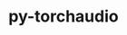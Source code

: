 ---
title: "py-torchaudio"
layout: cache
categories: [package, develop-2024-11-03]
meta: {"versions": ["2.5.1"], "compilers": ["apple-clang@=15.0.0", "gcc@=13.2.0"], "oss": ["ubuntu24.04", "ventura"], "platforms": ["darwin", "linux"], "targets": ["aarch64", "x86_64_v3"], "stacks": ["ml-darwin-aarch64-mps", "ml-linux-aarch64-cpu", "ml-linux-aarch64-cuda", "ml-linux-x86_64-cpu", "ml-linux-x86_64-cuda", "root"], "num_specs": 5, "num_specs_by_stack": {"ml-darwin-aarch64-mps": 1, "root": 5, "ml-linux-aarch64-cpu": 1, "ml-linux-aarch64-cuda": 1, "ml-linux-x86_64-cpu": 1, "ml-linux-x86_64-cuda": 1}}
spec_details: [{"hash": "4ohsk4lpcwecfiqynmfxrd2otiolomj7", "compiler": "apple-clang@=15.0.0", "versions": ["2.5.1"], "os": "ventura", "platform": "darwin", "target": "aarch64", "variants": ["build_system=python_pip", "patches=34dce34"], "stacks": ["ml-darwin-aarch64-mps", "root"], "size": "-", "tarball": "https://binaries.spack.io/develop-2024-11-03/build_cache/darwin-ventura-aarch64/apple-clang-15.0.0/py-torchaudio-2.5.1/darwin-ventura-aarch64-apple-clang-15.0.0-py-torchaudio-2.5.1-4ohsk4lpcwecfiqynmfxrd2otiolomj7.spack"}, {"hash": "iaajj7imlb36xn3qnlyl3ehedunpeocd", "compiler": "gcc@=13.2.0", "versions": ["2.5.1"], "os": "ubuntu24.04", "platform": "linux", "target": "aarch64", "variants": ["build_system=python_pip", "patches=34dce34"], "stacks": ["root", "ml-linux-aarch64-cpu"], "size": "-", "tarball": "https://binaries.spack.io/develop-2024-11-03/build_cache/linux-ubuntu24.04-aarch64/gcc-13.2.0/py-torchaudio-2.5.1/linux-ubuntu24.04-aarch64-gcc-13.2.0-py-torchaudio-2.5.1-iaajj7imlb36xn3qnlyl3ehedunpeocd.spack"}, {"hash": "gplmwy2jfsbkp7hzigwbjbubpzyxruco", "compiler": "gcc@=13.2.0", "versions": ["2.5.1"], "os": "ubuntu24.04", "platform": "linux", "target": "aarch64", "variants": ["build_system=python_pip", "patches=34dce34"], "stacks": ["root", "ml-linux-aarch64-cuda"], "size": "-", "tarball": "https://binaries.spack.io/develop-2024-11-03/build_cache/linux-ubuntu24.04-aarch64/gcc-13.2.0/py-torchaudio-2.5.1/linux-ubuntu24.04-aarch64-gcc-13.2.0-py-torchaudio-2.5.1-gplmwy2jfsbkp7hzigwbjbubpzyxruco.spack"}, {"hash": "zxuo4oszt6taqoirpxjkdqkilynkavjq", "compiler": "gcc@=13.2.0", "versions": ["2.5.1"], "os": "ubuntu24.04", "platform": "linux", "target": "x86_64_v3", "variants": ["build_system=python_pip", "patches=34dce34"], "stacks": ["ml-linux-x86_64-cpu", "root"], "size": "-", "tarball": "https://binaries.spack.io/develop-2024-11-03/build_cache/linux-ubuntu24.04-x86_64_v3/gcc-13.2.0/py-torchaudio-2.5.1/linux-ubuntu24.04-x86_64_v3-gcc-13.2.0-py-torchaudio-2.5.1-zxuo4oszt6taqoirpxjkdqkilynkavjq.spack"}, {"hash": "6yu7udqkka3mekwrfnwgl65o3pco4dje", "compiler": "gcc@=13.2.0", "versions": ["2.5.1"], "os": "ubuntu24.04", "platform": "linux", "target": "x86_64_v3", "variants": ["build_system=python_pip", "patches=34dce34"], "stacks": ["root", "ml-linux-x86_64-cuda"], "size": "-", "tarball": "https://binaries.spack.io/develop-2024-11-03/build_cache/linux-ubuntu24.04-x86_64_v3/gcc-13.2.0/py-torchaudio-2.5.1/linux-ubuntu24.04-x86_64_v3-gcc-13.2.0-py-torchaudio-2.5.1-6yu7udqkka3mekwrfnwgl65o3pco4dje.spack"}]
---